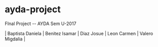 # ayda-project
FInal Project -- AYDA Sem U-2017

| Baptista Daniela | Benitez Isamar | Diaz Josue | Leon Carmen | Valero Migdalia |

